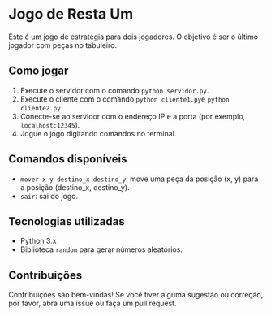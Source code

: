 # Jogo de Resta Um

Este é um jogo de estratégia para dois jogadores. O objetivo é ser o último jogador com peças no tabuleiro.

## Como jogar

1. Execute o servidor com o comando `python servidor.py`.
2. Execute o cliente com o comando `python cliente1.py`e `python cliente2.py`.
3. Conecte-se ao servidor com o endereço IP e a porta (por exemplo, `localhost:12345`).
4. Jogue o jogo digitando comandos no terminal.

## Comandos disponíveis

* `mover x y destino_x destino_y`: move uma peça da posição (x, y) para a posição (destino_x, destino_y).
* `sair`: sai do jogo.

## Tecnologias utilizadas

* Python 3.x
* Biblioteca `random` para gerar números aleatórios.

## Contribuições

Contribuições são bem-vindas! Se você tiver alguma sugestão ou correção, por favor, abra uma issue ou faça um pull request.
